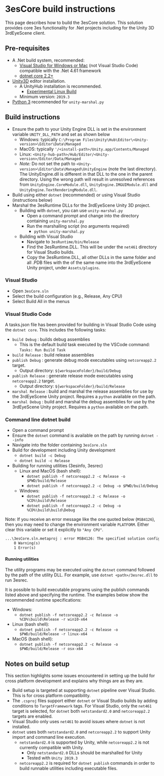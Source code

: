 # 3esCore build instructions

This page describes how to build the 3esCore solution. This solution provides core 3es functionality for .Net projects including for the Unity 3D 3rdEyeScene client.

## Pre-requisites

- A .Net build system, recommended:
  - [Visual Studio for Windows or Mac](https://visualstudio.microsoft.com/) (not Visual Studio Code) compatible with the .Net 4.61 framework
  - [dotnet core 2.2+](https://dotnet.microsoft.com/download)
- [Unity3D](https://unity3d.com/) editor installation.
  - A UnityHub installation is recommended.
    - [Experimental Linux Build](https://forum.unity.com/threads/unity-hub-v-1-3-2-is-now-available.594139/)
  - Minimum version: `2019.3`
- [Python 3](https://www.python.org/) recommended for `unity-marshal.py`

## Build instructions

- Ensure the path to your Unity Engine DLL is set in the environment variable `UNITY_DLL_PATH` and set as shown below
  - Windows: typically `C:\Program Files\Unity\Hub\Editor\<Unity-version>\Editor\Data\Managed`
  - MacOS: typically `'/<install-path>/Unity.app/Contents/Managed`
  - Linux: `<Unity-hub-path>/Hub/Editor/<Unity-version>/Editor/Data/Managed`
  - *Note:* Do not set the path to `<Unity-version>\Editor\Data\Managed\UnityEngine` (note the last directory). The UnityEngine.dll is different in that DLL to the one in the parent directory. Using the wrong path will result in unresolved references from `UnityEngine.CoreModule.dll`, `UnityEngine.IMGUIModule.dll` and `UnityEngine.TextRenderingModule.dll`.
- Build using either `dotnet` (recommended) or using Visual Studio (instructions below)
- Marshal the 3esRuntime DLLs for the 3rdEyeScene Unity 3D project.
  - Building with `dotnet`, you can use `unity-marshal.py`
    - Open a command prompt and change into the directory containing `unity-marshal.py`
    - Run the marshalling script (no arguments required)
      - `python unity-marshal.py`
  - Building with Visual Studio
    - Navigate to `3esRuntime/bin/Release`
    - Find the 3esRuntime.DLL. This will be under the `net461` directory for Visual Studio builds.
    - Copy the 3esRuntime.DLL, all other DLLs in the same folder and all .PDB files with the of the same name into the 3rdEyeScene Unity project, under `Assets/plugins`.

### Visual Studio

- Open `3esCore.sln`
- Select the build configuration (e.g., Release, Any CPU)
- Select Build All in the menus

### Visual Studio Code

A tasks.json file has been provided for building in Visual Studio Code using the `dotnet core`. This includes the following tasks:

- `build Debug` : builds debug assemblies
  - This is the default build task executed by the VSCode command: `Tasks: Run Build Task`
- `build Release` : build release assemblies
- `publish Debug` : generate debug mode executables using `netcoreapp2.2` target.
  - Output directory: `${workspaceFolder}/build/Debug`
- `publish Release` : generate release mode executables using `netcoreapp2.2` target.
  - Output directory: `${workspaceFolder}/build/Release`
- `marshal Release` : build and marshal the release assemblies for use by the 3rdEyeScene Unity project. Requires a `python` available on the path.
- `marshal Debug` : build and marshal the debug assemblies for use by the 3rdEyeScene Unity project. Requires a `python` available on the path.

### Command line dotnet build

- Open a command prompt
- Ensure the `dotnet` command is available on the path by running `dotnet --info`
- Navigate into the folder containing `3esCore.sln`
- Build for development including Unity development
  - `dotnet build -c Debug`
  - `dotnet build -c Release`
- Building for running utilities (3esinfo, 3esrec)
  - Linux and MacOS (bash shell):
    - `dotnet publish -f netcoreapp2.2 -c Release -o $PWD/build/Release`
    - `dotnet publish -f netcoreapp2.2 -c Debug -o $PWD/build/Debug`
  - Windows:
    - `dotnet publish -f netcoreapp2.2 -c Release -o %CD%\build\Release`
    - `dotnet publish -f netcoreapp2.2 -c Debug -o %CD%\build\build\Debug`

Note: If you receive an error message like the one quoted below (`MSB4126`), then you may need to change the environment variable `PLATFORM`. Either clear this variable or set it explicitly to `"Any CPU"`.

```txt
...\3esCore.sln.metaproj : error MSB4126: The specified solution configuration "Debug|x64" is invalid. Please specify a valid solution configuration using the Configuration and Platform properties (e.g. MSBuild.exe Solution.sln /p:Configuration=Debug /p:Platform="Any CPU") or leave those properties blank to use the default solution configuration. [D:\Users\Kazys\source\3rdEyeScene\3esCore\3esCore.sln]
    0 Warning(s)
    1 Error(s)
```

#### Running utilities

The utility programs may be executed using the `dotnet` command followed by the path of the utility DLL. For example, use `dotnet <path>/3esrec.dll` to run 3esrec.

It is possible to build executable programs using the publish commands listed above and specifying the runtime. The examples below show the recommended runtime specifications:

- Windows:
  - `dotnet publish -f netcoreapp2.2 -c Release -o %CD%\build\Release -r win10-x64`
- Linux (bash shell):
  - `dotnet publish -f netcoreapp2.2 -c Release -o $PWD/build/Release -r linux-x64`
- MacOS (bash shell):
  - `dotnet publish -f netcoreapp2.2 -c Release -o $PWD/build/Release -r osx-x64`

## Notes on build setup

This section highlights some issues encountered in setting up the build for cross platform development and explains why things are as they are.

- Build setup is targeted at supporting `dotnet` pipeline over Visual Studio. This is for cross platform compatibility.
- The `.csproj` files support either `dotnet` or Visual Studio builds by adding conditions to `TargetFramework` tags. For Visual Studio, only the `net461` target is selected, for `dotnet` both `netstandard2.0` and `netcoreapp2.2` targets are enabled.
- Visual Studio only uses `net461` to avoid issues where `dotnet` is not installed.
- `dotnet` uses both `netstandard2.0` and `netcoreapp2.2` to support Unity import and command line execution.
  - `netstandard2.0` is supported by Unity, while `netcoreapp2.2` is not currently compatible with Unity.
    - Only `netstandard2.0` DLLs should be marshalled for Unity
    - Tested with `Unity 2019.3`
  - `netcoreapp2.2` is required for `dotnet publish` commands in order to build runnable utilities including executable files.
